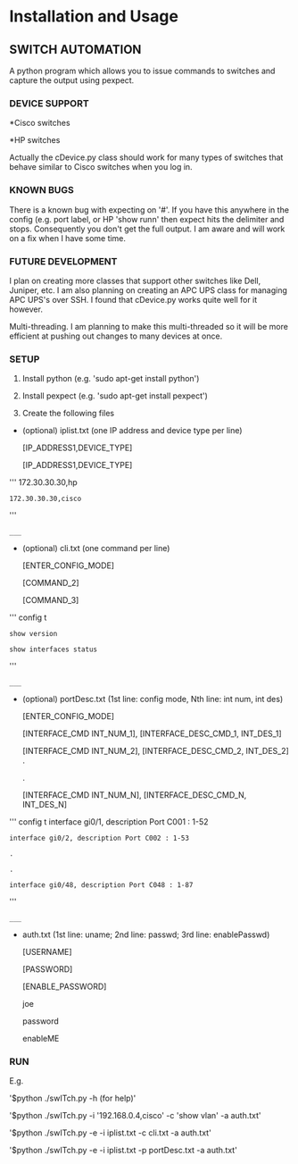 # Installation and Usage 

## SWITCH AUTOMATION

A python program which allows you to issue commands to switches and 
capture the output using pexpect.


### DEVICE SUPPORT

*Cisco switches

*HP switches


Actually the cDevice.py class should work for many types of switches that
behave similar to Cisco switches when you log in.


### KNOWN BUGS

There is a known bug with expecting on '#'.  If you have this anywhere 
in the config (e.g. port label, or HP 'show runn' then expect hits the 
delimiter and stops.  Consequently you don't get the full output.  I am
aware and will work on a fix when I have some time.


### FUTURE DEVELOPMENT

I plan on creating more classes that support other switches like Dell, Juniper, etc.
I am also planning on creating an APC UPS class for managing APC UPS's over SSH.
I found that cDevice.py works quite well for it however.


Multi-threading.  I am planning to make this multi-threaded so it will be
more efficient at pushing out changes to many devices at once.

### SETUP

1. Install python (e.g. 'sudo apt-get install python')


2. Install pexpect (e.g. 'sudo apt-get install pexpect')


3. Create the following files

  * (optional) iplist.txt (one IP address and device type per line)


    [IP_ADDRESS1,DEVICE_TYPE]

    [IP_ADDRESS1,DEVICE_TYPE]

'''
    172.30.30.30,hp

    172.30.30.30,cisco
'''

    ___

  * (optional) cli.txt (one command per line)


    [ENTER_CONFIG_MODE]

    [COMMAND_2]

    [COMMAND_3]


'''
    config t

    show version

    show interfaces status
'''

    ___

  * (optional) portDesc.txt (1st line: config mode, Nth line: int num, int des)


    [ENTER_CONFIG_MODE]

    [INTERFACE_CMD INT_NUM_1], [INTERFACE_DESC_CMD_1, INT_DES_1]

    [INTERFACE_CMD INT_NUM_2], [INTERFACE_DESC_CMD_2, INT_DES_2]
    .

    .

    [INTERFACE_CMD INT_NUM_N], [INTERFACE_DESC_CMD_N, INT_DES_N]

'''
    config t
    interface gi0/1, description Port C001 : 1-52

    interface gi0/2, description Port C002 : 1-53

    .

    .

    interface gi0/48, description Port C048 : 1-87
'''

    ___

  * auth.txt (1st line: uname; 2nd line: passwd; 3rd line: enablePasswd)


    [USERNAME]

    [PASSWORD]

    [ENABLE_PASSWORD]


    joe

    password

    enableME
    


### RUN

E.g.


'$python ./swITch.py -h (for help)'


'$python ./swITch.py -i '192.168.0.4,cisco' -c 'show vlan' -a auth.txt'


'$python ./swITch.py -e -i iplist.txt -c cli.txt -a auth.txt'


'$python ./swITch.py -e -i iplist.txt -p portDesc.txt -a auth.txt'

